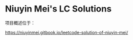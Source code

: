 # Niuyin Mei's LC Solutions

项目概述位于：

https://niuyinmei.gitbook.io/leetcode-solution-of-niuyin-mei/ 
